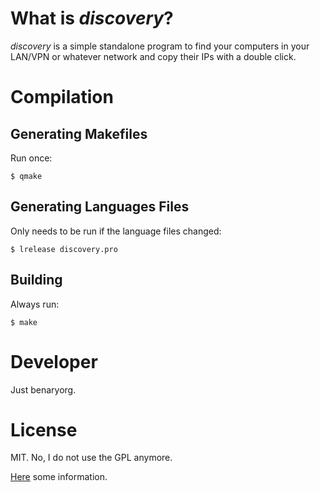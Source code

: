 # What is _discovery_?

_discovery_ is a simple standalone program to find your computers in your LAN/VPN
or whatever network and copy their IPs with a double click.

# Compilation

## Generating Makefiles

Run once:

	$ qmake

## Generating Languages Files

Only needs to be run if the language files changed:

	$ lrelease discovery.pro

## Building

Always run:

	$ make

# Developer

Just benaryorg.

# License

MIT. No, I do not use the GPL anymore.

[Here](http://www.occupygpl.org/) some information.

